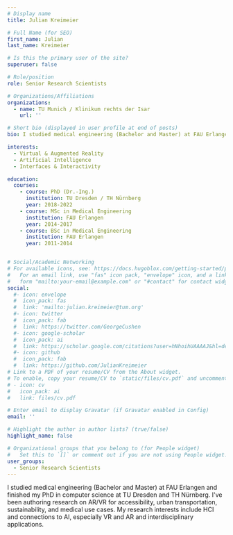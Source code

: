 ```yaml
---
# Display name
title: Julian Kreimeier

# Full Name (for SEO)
first_name: Julian
last_name: Kreimeier

# Is this the primary user of the site?
superuser: false

# Role/position
role: Senior Research Scientists

# Organizations/Affiliations
organizations:
  - name: TU Munich / Klinikum rechts der Isar
    url: ''

# Short bio (displayed in user profile at end of posts)
bio: I studied medical engineering (Bachelor and Master) at FAU Erlangen and finished my PhD at TU Dresden and TH Nürnberg. My research interests include HCI and connections to AI, especially VR and AR as well as interdisciplinary applications.

interests:
  - Virtual & Augmented Reality
  - Artificial Intelligence
  - Interfaces & Interactivity

education:
  courses:
    - course: PhD (Dr.-Ing.) 
      institution: TU Dresden / TH Nürnberg
      year: 2018-2022
    - course: MSc in Medical Engineering
      institution: FAU Erlangen
      year: 2014-2017
    - course: BSc in Medical Engineering
      institution: FAU Erlangen
      year: 2011-2014


# Social/Academic Networking
# For available icons, see: https://docs.hugoblox.com/getting-started/page-builder/#icons
#   For an email link, use "fas" icon pack, "envelope" icon, and a link in the
#   form "mailto:your-email@example.com" or "#contact" for contact widget.
social:
  #- icon: envelope
  #  icon_pack: fas
  #  link: 'mailto:julian.kreimeier@tum.org'
  #- icon: twitter
  #  icon_pack: fab
  #  link: https://twitter.com/GeorgeCushen
  #- icon: google-scholar
  #  icon_pack: ai
  #  link: https://scholar.google.com/citations?user=hNhoihUAAAAJ&hl=de
  #- icon: github
  #  icon_pack: fab
  #  link: https://github.com/JulianKreimeier
# Link to a PDF of your resume/CV from the About widget.
# To enable, copy your resume/CV to `static/files/cv.pdf` and uncomment the lines below.
# - icon: cv
#   icon_pack: ai
#   link: files/cv.pdf

# Enter email to display Gravatar (if Gravatar enabled in Config)
email: ''

# Highlight the author in author lists? (true/false)
highlight_name: false

# Organizational groups that you belong to (for People widget)
#   Set this to `[]` or comment out if you are not using People widget.
user_groups:
  - Senior Research Scientists
---
```


I studied medical engineering (Bachelor and Master) at FAU Erlangen and finished my PhD in computer science at TU Dresden and TH Nürnberg. I've been authoring research on AR/VR for accessibility, urban transportation, sustainability, and medical use cases. My research interests include HCI and connections to AI, especially VR and AR and interdisciplinary applications.
